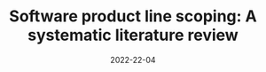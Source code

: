 ---
title: "Software product line scoping: A systematic literature review"
collection: publications
permalink: /publication/2022_SPL_scoping_A_systematic_literature_review
excerpt: 'Marchezan, L., Rodrigues, E., Assunção, W. K., Bernardino, M., Basso, F. P., & Carbonell, J. (2022, September). Software product line scoping: A systematic literature review. In Proceedings of the 26th ACM International Systems and Software Product Line Conference-Volume A (pp. 256-256).'
date: 2022-22-04
venue: 'JSS'
link: 'https://www.sciencedirect.com/science/article/abs/pii/S0164121221002673'
---